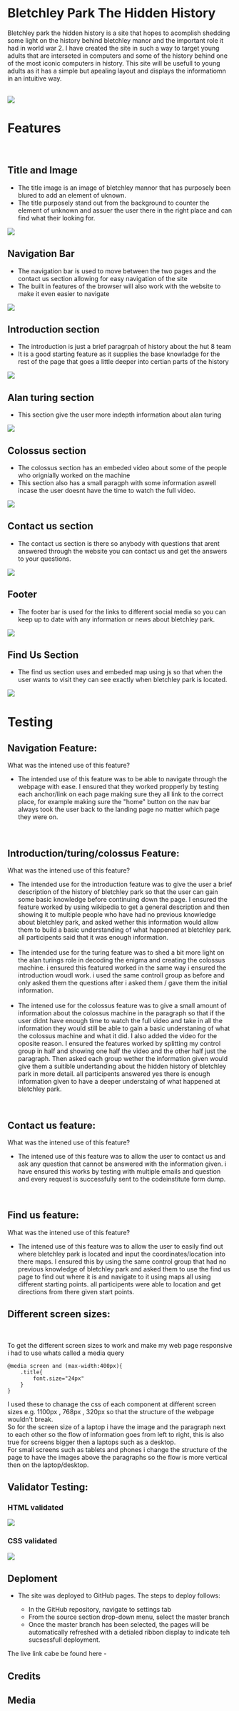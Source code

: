 <h1>Bletchley Park The Hidden History</h1>

<p>Bletchley park the hidden history is a site that hopes to  acomplish shedding some light on the history behind bletchley manor and the important role it had in world war 2. I have created the site in such a way to target young adults that are interseted in computers and some of the history behind one of the most iconic computers in history. This site will be usefull to young adults as it has a simple but apealing layout and displays the informatiomn in an intuitive way.</p>
<br>
<img src="media/readmeimages/responsivity_display.png">

<h1>Features</h1>
<br>

<h2>Title and Image</h2>
<ul>
    <li>The title image is an image of bletchley mannor that has purposely been blured to add an element of uknown.</li>
    <li>The title purposely stand out from the background to counter the element of unknown and assuer the user there in the right place and can find what their looking for.</li>
</ul>
<img src="media/readmeimages/title_image.png">

<br>
<h2>Navigation Bar</h2>
<ul>
    <li>The navigation bar is used to move between the two pages and the contact us section allowing for easy navigation of the site </li>
    <li>The built in features of the browser will also work with the website to make it even easier to navigate</li>
</ul>
<img src="media/readmeimages/navigation_bar.png">

<br>
<h2>Introduction section</h2>
<ul>
    <li>The introduction is just a brief paragrpah of history about the hut 8 team</li>
    <li>It is a good starting feature as it supplies the base knowladge for the rest of the page that goes a little deeper into certian parts of the history</li>
</ul>
<img src="media/readmeimages/introduction_section.png">

<br>
<h2>Alan turing section</h2>
<ul>
    <li>This section give the user more indepth information about alan turing</li>
</ul>
<img src="media/readmeimages/alan_turing_section.png">

<br>
<h2>Colossus section</h2>
<ul>
    <li>The colossus section has an embeded video about some of the people who orignially worked on the machine</li>
    <li>This section also has a small paragph with some information aswell incase the user doesnt have the time to watch the full video.</li>
</ul>
<img src="media/readmeimages/colossus_section.png">

<br>
<h2>Contact us section</h2>
<ul>
    <li>The contact us section is there so anybody with questions that arent answered through the website you can contact us and get the answers to your questions.</li>
</ul>
<img src="media/readmeimages/contact_us_section.png">

<br>
<h2>Footer</h2>
<ul>
    <li>The footer bar is used for the links to different social media so you can keep up to date with any information or news about bletchley park.</li>
</ul>
<img src="media/readmeimages/footer_section.png">

<br>
<h2>Find Us Section</h2>
<ul>
    <li>The find us section uses and embeded map using js so that when the user wants to visit they can see exactly when bletchley park is located.</li>
</ul>
<img src="media/readmeimages/find_us_section.png">

<h1>Testing</h1>
<h2>Navigation Feature:</h2>
<p>What was the intened use of this feature?</p>
    <ul>
        <li>The intended use of this feature was to be able to navigate through the webpage with ease. I ensured that they worked propperly by testing each anchor/link on each page making sure they all link to the correct place, for example making sure the "home" button on the nav bar always took the user back to the landing page no matter which page they were on.</li>
    </ul>

<br>
<h2>Introduction/turing/colossus Feature:</h2>
<p>What was the intened use of this feature?</p>
    <ul>
        <li>The intended use for the introduction feature was to give the user a brief description of the history of bletchley park so that the user can gain some basic knowledge before continuing down the page. I ensured the feature worked by using wikipedia to get a general description and then showing it to multiple people who have had no previous knowledge about bletchley park, and asked wether this information would allow them to build a basic understanding of what happened at bletchley park. all participents said that it was enough information. </li>
        <br>
        <li>The intended use for the turing feature was to shed a bit more light on the alan turings role in decoding the enigma and creating the colossus machine. i ensured this featured worked in the same way i ensured the introduction woudl work. i used the same controll group as before and only asked them the questions after i asked them / gave them the initial information.
        </li>
        <br>
        <li>The intened use for the colossus feature was to give a small amount of information about the colossus machine in the paragraph so that if the user didnt have enough time to watch the full video and take in all the information they would still be able to gain a basic understaning of what the colossus machine and what it did. I also added the video for the oposite reason. I ensured the features worked by splitting my control group in half and showing one half the video and the other half just the paragraph. Then asked each group wether the information given would give them a suitible undertanding about the hidden history of bletchley park in more detail. all participents answered yes there is enough information given to have a deeper understaing of what happened at bletchley park. </li>
    </ul>
<br>
<h2>Contact us feature:</h2>
<p>What was the intened use of this feature?</p>
    <ul>
        <li>The intened use of this feature was to allow the user to contact us and ask any question that cannot be answered with the information given. i have ensured this works by testing with multiple emails and question and every request is successfully sent to the codeinstitute form dump.</li>
    </ul>

<br>
<h2>Find us feature:</h2>
<p>What was the intened use of this feature?</p>
    <ul>
        <li>The intened use of this feature was to allow the user to easily find out where bletchley park is located and input the coordinates/location into there maps. I ensured this by using the same control group that had no previous knowledge of bletchley park and asked them to use the find us page to find out where it is and navigate to it using maps all using different starting points. all participents were able to location and get directions from there given start points.</li>
    </ul>

<h2>Different screen sizes:</h2>
<br>
<p> To get the different screen sizes to work and make my web page responsive i had to use whats called a media query</p>

```
@media screen and (max-width:400px){
    .title{
        font.size="24px"
    }
}
```
<p>I used these to chanage the css of each component at different screen sizes e.g. 1100px , 768px , 320px so that the structure of the webpage wouldn't break. <br>So for the screen size of a laptop i have the image and the paragraph next to each other so the flow of information goes from left to right, this is also true for screens bigger then a laptops such as a desktop.<br>For small screens such as tablets and phones i change the structure of the page to have the images above the paragraphs so the flow is more vertical then on the laptop/desktop.</p>

<h2>Validator Testing:</h2>
<h3>HTML validated</h3>
<img src="media/readmeimages/html_validated.png">
<h3>CSS validated</h3>
<img src="media/readmeimages/css_validated.png">

<h2>Deploment</h2>
<ul>
    <li>The site was deployed to GitHub pages. The steps to deploy follows:</li>
    <ul>
        <li>In the GitHub repository, navigate to settings tab</li>
        <li>From the source section drop-down menu, select the master branch</li>
        <li>Once the master branch has been selected, the pages will be automatically refreshed with a detialed ribbon display to indicate teh sucsessfull deployment.</li>
    </ul>
</ul>
<p>The live link cabe be found here - </p>

<h2>Credits</h2>

<h2>Media</h2>